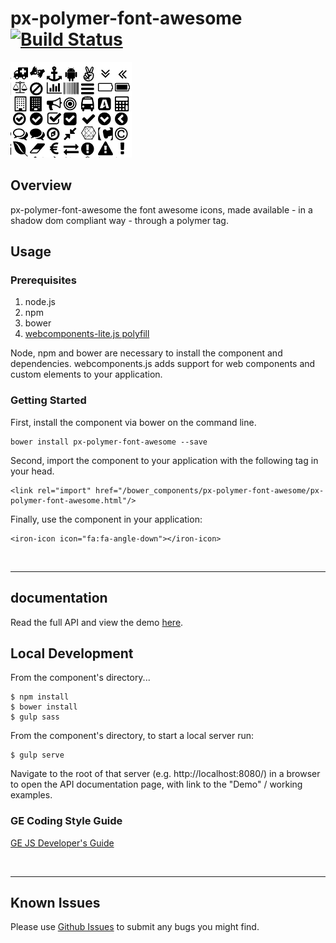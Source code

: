 # px-polymer-font-awesome [![Build Status](https://travis-ci.org/PredixDev/px-polymer-font-awesome.svg?branch=master)](https://travis-ci.org/PredixDev/px-polymer-font-awesome)

[![px-polymer-font-awesome demo](px-polymer-font-awesome.png?raw=true)](https://PredixDev.github.io/px-polymer-font-awesome/)

## Overview

px-polymer-font-awesome the font awesome icons, made available - in a shadow dom compliant way - through a polymer tag.

## Usage

### Prerequisites
1. node.js
2. npm
3. bower
4. [webcomponents-lite.js polyfill](https://github.com/webcomponents/webcomponentsjs)

Node, npm and bower are necessary to install the component and dependencies. webcomponents.js adds support for web components and custom elements to your application.

### Getting Started

First, install the component via bower on the command line.

```
bower install px-polymer-font-awesome --save
```

Second, import the component to your application with the following tag in your head.

```
<link rel="import" href="/bower_components/px-polymer-font-awesome/px-polymer-font-awesome.html"/>
```

Finally, use the component in your application:

```
<iron-icon icon="fa:fa-angle-down"></iron-icon>
```

<br />
<hr />

## documentation

Read the full API and view the demo [here](https://predixdev.github.io/px-polymer-font-awesome).

## Local Development

From the component's directory...

```
$ npm install
$ bower install
$ gulp sass
```

From the component's directory, to start a local server run:

```
$ gulp serve
```

Navigate to the root of that server (e.g. http://localhost:8080/) in a browser to open the API documentation page, with link to the "Demo" / working examples.

### GE Coding Style Guide
[GE JS Developer's Guide](https://github.com/GeneralElectric/javascript)

<br />
<hr />

## Known Issues

Please use [Github Issues](https://github.com/PredixDev/px-polymer-font-awesome/issues) to submit any bugs you might find.
